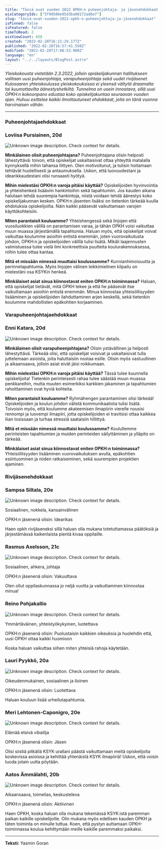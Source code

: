 ```yaml
---
title: "Tässä ovat vuoden 2022 OPKH:n puheenjohtaja- ja jäsenehdokkaat!"
wixCategoryIds: ["5f90588e95d3ba00172ad6e7"]
slug: "tässä-ovat-vuoden-2022-opkh-n-puheenjohtaja-ja-jäsenehdokkaat"
isPinned: false
isFeatured: false
timeToRead: 2
wixViewCount: 658
created: "2022-02-28T16:21:29.177Z"
published: "2022-02-28T16:57:41.550Z"
modified: "2022-02-28T17:08:53.900Z"
language: "en"
layout: "../../layouts/BlogPost.astro"
---
```


*Yleiskokousta vietetään 2.3.2022, jolloin opiskelijakunnan hallitukseen valitaan uusi puheenjohtaja, varapuheenjohtaja sekä uudet rivijäsenet. Kulosaaren yhteiskoulussa yleiskokouksissa ei yleensä vältytä draamalta tai kuumottavilta äänestyshetkiltä. Tunnelma on usein innostava, sillä uusi OPKH:n kokoonpano edustaa koko opiskelijakuntaa seuraavan vuoden ajan. Huhuu esittelee kaikki ilmottautuneet ehdokkaat, joita on tänä vuonna harvinaisen vähän.*

---

### Puheenjohtajaehdokkaat


### Loviisa Pursiainen, 20d


![Unknown image description. Check context for details.](https://static.wixstatic.com/media/abd5f5_a6f410eaed03465b94f545cc7db4ffae~mv2.png) <!-- Original name: LoviisaPursiainen.heic -->


**Minkälainen olisit puheenjohtajana?**
Puheenjohtajana olisin helposti lähestyttävä: toivon, että opiskelijat uskaltaisivat ottaa yhteyttä matalalla kynnyksellä mihin tahansa liittyen. Olen motivoitunut, ja tulisin hoitamaan tehtävät huolellisesti ja antaumuksella. Uskon, että luovuudestani ja idearikkaudestani olisi runsaasti hyötyä.

**Mihin mielestäsi OPKH:n varoja pitäisi käyttää?**
Opiskelijoiden hyvinvointia ja yhteishenkeä lisääviin hankintoihin sekä tapahtumiin. Jos kauden aikana halutaan tehdä suurempia hankintoja, niistä voidaan tehdä äänestys koko opiskelijakunnan kesken. OPKH:n jäsenten lisäksi on tietenkin tärkeää kuulla ehdotuksia opiskelijoilta. Näin kaikki pääsevät vaikuttamaan varojen käyttökohteisiin.&nbsp;

**Miten parantaisit kouluamme?**
Yhteishengessä sekä linjojen että vuosiluokkien välillä on parantamisen varaa, ja tähän OPKH voisi vaikuttaa muun muassa järjestämällä tapahtumia. Haluan myös, että opiskelijat voivat vaikuttaa koulumme asioihin entistä enemmän, joten vuorovaikutusta johdon, OPKH:n ja opiskelijoiden välillä tulisi lisätä. Mikäli laajennusten valmistuessa tulee vielä ilmi konkreettisia puutteita koulurakennuksessa, niihin tulee ottaa kantaa.&nbsp;

**Mitä et missään nimessä muuttaisi koulussamme?**
Kunnianhimoisuutta ja perinnetapahtumia. Myös linjojen välinen leikkimielinen kilpailu on mielestäni osa KSYKin henkeä.

**Minkälaiset asiat sinua kiinnostavat eniten OPKH:n toiminnassa?**
Haluan, että opiskelijat tietävät, mitä OPKH tekee ja että he pääsevät itse vaikuttamaan asioihin entistä enemmän. Minua kiinnostaa yhteisöllisyyden lisääminen ja opiskelijoiden ilahduttaminen arjen keskellä, sekä tietenkin koulumme mahdollisten epäkohtien korjaaminen.


### Varapuheenjohtajaehdokkaat


### Enni Katara, 20d

![Unknown image description. Check context for details.](https://static.wixstatic.com/media/abd5f5_68a065c4d36940828387c1ab55ea6955~mv2.jpg) <!-- Original name: EnniKatara.jpg -->


**Minkälainen olisit varapuheenjohtajana?**
Olisin ystävällinen ja helposti lähestyttävä. Tärkeää olisi, että opiskelijat voisivat ja uskaltaisivat tulla juttelemaan asioista, joita haluttaisiin nostaa esille. Olisin myös vastuullinen ja aikaansaava, jolloin asiat eivät jäisi roikkumaan.

**Mihin mielestäsi OPKH:n varoja pitäisi käyttää?**
Tässä tulee kuunnella opiskelijoita! Tietenkin perinteisesti rahaa tulee säästää muun muassa penkkareihin, mutta muuten esimerkiksi karkkien jakaminen ja tapahtumien rahoittaminen ovat hyviä kohteita.&nbsp;

**Miten parantaisit kouluamme?**
Ryhmähengen parantaminen olisi tärkeää! Opiskelijoiden ja koulun johdon välistä kommunikaatiota tulisi lisätä. Toivoisin myös, että koulumme akateemisen ilmapiirin vierelle nousisi rennompi ja luovempi ilmapiiri, jotta opiskelijoiden ei travitsisi ottaa kaikkea liian tosissaan ja turhaa stressiä saataisiin hillittyä.&nbsp;

**Mitä et missään nimessä muuttaisi koulussamme?**
Koulullemme perinteisten tapahtumien ja muiden perinteiden säilyttäminen ja ylläpito on tärkeää.&nbsp;

**Minkälaiset asiat sinua kiinnostavat eniten OPKH:n toiminnassa?**
Yhteisöllisyyden lisääminen vuorovaikutuksen avulla, epäkohtien esiintuominen ja niiden ratkaiseminen, sekä suurempien projektien ajaminen.&nbsp;


### Rivijäsenehdokkaat


### Sampsa Siltala, 20e

![Unknown image description. Check context for details.](https://static.wixstatic.com/media/abd5f5_b30f430c7c9f4d33a75e382d0dc05505~mv2.jpeg) <!-- Original name: SampsaSiltala.jpeg -->


Sosiaalinen, nokkela, kansainvälinen

OPKH:n jäsenenä olisin: Idearikas

Haen opkh rivijäseneksi sillä haluan olla mukana totetuttamassa päätöksiä ja järjestämässä kaikenlaista pientä kivaa oppilaille.


### Rasmus Axelsson, 21c

![Unknown image description. Check context for details.](https://static.wixstatic.com/media/abd5f5_ab553ec736e54fe9aa59792358383530~mv2.jpg) <!-- Original name: rasmus1_opkh.jpg -->


Sosiaalinen, ahkera, johtaja

OPKH:n jäsenenä olisin: Vakuuttava

Olen ollut oppilaskunnassa jo neljä vuotta ja vaikuttaminen kiinnostaa minua!&nbsp;


### Reino Pohjakallio

![Unknown image description. Check context for details.](https://static.wixstatic.com/media/abd5f5_4f61ce9f38f744998b1f242e7f825df0~mv2.jpg) <!-- Original name: reino_opkh 2.jpg -->


Ymmärtäväinen, yhteistyökykyinen, luotettava

OPKH:n jäsenenä olisin: Puolustaisin kaikkien oikeuksia ja huolehdin että, uusi OPKH ottaa kaikki huomioon

Koska haluan vaikuttaa siihen miten yhteisiä rahoja käytetään.


### Lauri Pyykkö, 20a

![Unknown image description. Check context for details.](https://static.wixstatic.com/media/abd5f5_d9b0d558840a456f8e5035a6def1181d~mv2.jpeg) <!-- Original name: LauriPyykkö.jpeg -->


Oikeudenmukainen, sosiaalinen ja iloinen

OPKH:n jäsenenä olisin: Luotettava

Haluan kouluun lisää urheilutapahtumia.


### Meri Lehtonen-Caponigro, 20e

![Unknown image description. Check context for details.](https://static.wixstatic.com/media/abd5f5_258176ab944e4d21a7ac4f5b7586ffb1~mv2.jpeg) <!-- Original name: MeriLehtonen-Caponigro.jpeg -->


Elämää etsivä vibailija

OPKH:n jäsenenä olisin: Jäsen

Olisi siistiä pitkällä KSYK urallani päästä vaikuttamaan meitä opiskelijoita koskevissa asioissa ja kehittää yhtenäistä KSYK ilmapiiriä! Uskon, että voisin tuoda jotain uutta pöytään.


### Aatos Ämmälahti, 20b
![Unknown image description. Check context for details.](https://static.wixstatic.com/media/abd5f5_5e60e368583c46d5bbfb106da4f10add~mv2.jpeg) <!-- Original name: AatosÄmmälahti.jpeg -->


Aikaansaava, toimelias, keskusteleva

OPKH:n jäsenenä olisin: Aktiivinen

Haen OPKH, koska haluan olla mukana tekemässä KSYK:istä paremman paikan kaikille opiskelijoille. Olin mukana myös edellisen kauden OPKH ja täten toiminta on minulle tuttua. Koen, että pystyn auttamaan  OPKH-toiminnassa koulua kehittymään meille kaikille paremmaksi paikaksi.

---

**Teksti:** Yasmin Goran



